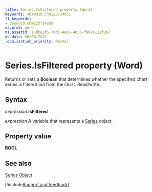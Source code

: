 ```yaml
---
title: Series.IsFiltered property (Word)
keywords: vbawd10.chm123734855
f1_keywords:
- vbawd10.chm123734855
ms.prod: word
ms.assetid: 16dbe2f6-7dd7-4805-4056-f8974112f2a7
ms.date: 06/08/2017
localization_priority: Normal
---
```



# Series.IsFiltered property (Word)

Returns or sets a  **Boolean** that determines whether the specified chart series is filtered out from the chart. Read/write.


## Syntax

_expression_.**IsFiltered**

_expression_ A variable that represents a [Series](./Word.Series.md) object.


## Property value

 **BOOL**


## See also


[Series Object](Word.Series.md)

[!include[Support and feedback](~/includes/feedback-boilerplate.md)]